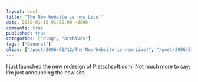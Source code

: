 ```yaml
---
layout: post
title: "The New Website is now Live!"
date: 2006-01-12 01:06:00 -0600
comments: true
published: true
categories: ["blog", "archives"]
tags: ["General"]
alias: ["/post/2006/01/12/The-New-Website-is-now-Live!", "/post/2006/01/12/the-new-website-is-now-live!"]
---
```

<!-- more -->
<p>I just launched the new redesign of Pietschsoft.com! Not much more to say; I'm just announcing the new site.</p>
